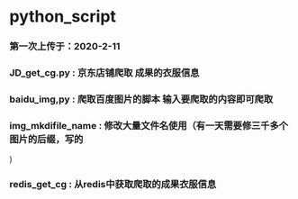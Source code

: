 # python_script  
### 第一次上传于：2020-2-11  
### JD_get_cg.py : 京东店铺爬取 成果的衣服信息  
### baidu_img,py : 爬取百度图片的脚本 输入要爬取的内容即可爬取  
### img_mkdifile_name : 修改大量文件名使用（有一天需要修三千多个图片的后缀，写的
)  
### redis_get_cg : 从redis中获取爬取的成果衣服信息  

